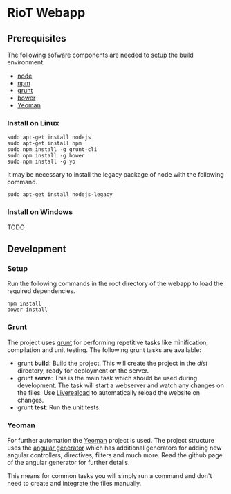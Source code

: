 # RioT Webapp

## Prerequisites

The following sofware components are needed to setup the build environment:

 - [node](http://nodejs.org/)
 - [npm](https://www.npmjs.com/)
 - [grunt](http://gruntjs.com/)
 - [bower](http://bower.io/)
 - [Yeoman](http://yeoman.io/)

### Install on Linux

    sudo apt-get install nodejs
    sudo apt-get install npm
    sudo npm install -g grunt-cli
    sudo npm install -g bower
    sudo npm install -g yo

It may be necessary to install the legacy package of node with the following command.

    sudo apt-get install nodejs-legacy

### Install on Windows

TODO

## Development

### Setup

Run the following commands in the root directory of the webapp to load the required dependencies.

    npm install
    bower install

### Grunt

The project uses [grunt](http://gruntjs.com/) for performing repetitive tasks like minification, compilation and unit testing. The following grunt tasks are available:

 - grunt **build**: Build the project. This will create the project in the *dist* directory, ready for deployment on the server.
 - grunt **serve**: This is the main task which should be used during development. The task will start a webserver and watch any changes on the files. Use [Livereaload](http://livereload.com/) to automatically reload the website on changes.
 - grunt **test**: Run the unit tests.

### Yeoman
For further automation the [Yeoman](http://yeoman.io/) project is used. The project structure uses the [angular generator](https://github.com/yeoman/generator-angular) which has additional generators for adding new angular controllers, directives, filters and much more. Read the github page of the angular generator for further details.

This means for common tasks you will simply run a command and don't need to create and integrate the files manually.
